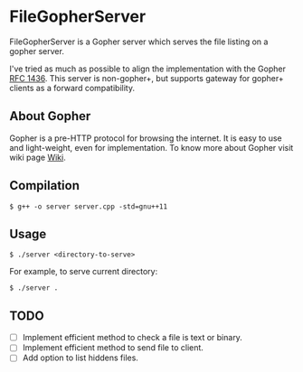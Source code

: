 # FileGopherServer

FileGopherServer is a Gopher server which serves the file listing on a gopher server.

I've tried as much as possible to align the implementation with the Gopher [RFC 1436](https://www.ietf.org/rfc/rfc1436.txt).
This server is non-gopher+, but supports gateway for gopher+ clients as a forward compatibility.

## About Gopher

Gopher is a pre-HTTP protocol for browsing the internet. It is easy to use and light-weight, even for implementation. To know more about Gopher visit wiki page [Wiki](https://en.wikipedia.org/wiki/Gopher_\(protocol\) "Gopher protocol - Wikipedia").

## Compilation

```
$ g++ -o server server.cpp -std=gnu++11
```

## Usage

```
$ ./server <directory-to-serve>
```

For example, to serve current directory:

```
$ ./server .
```

## TODO

- [ ] Implement efficient method to check a file is text or binary.
- [ ] Implement efficient method to send file to client.
- [ ] Add option to list hiddens files.